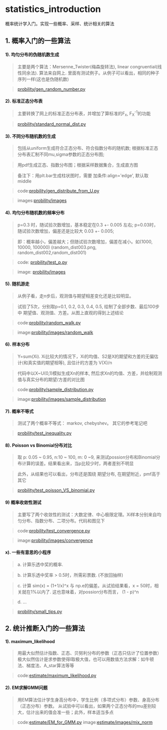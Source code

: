 # statistics_introduction
概率统计学入门。实现一些概率、采样、统计相关的算法

## 1. 概率入门的一些算法

####    1). 均匀分布的伪随机数生成
>   主要是两个算法：Mersenne_Twister(梅森旋转法), linear congruential(线性同余法). 算法来自网上.
    里面有测试例子。从例子可以看出，相同的种子序列一样(这也是伪随机数)

>   [probility/gen_random_number.py](probility/gen_random_number.py)

####    2). 标准正态分布表
>  主要转换了网上的标准正态分布表，并增加了算标准的F<sub>x</sub>, F<sub>X</sub><sup>-1</sup>的功能

>   [probility/standard_normal_dist.py](probility/standard_normal_dist.py)


####    3). 不同分布随机数的生成

>  包括从uniform生成符合正态分布、符合指数分布的随机数; 根据标准正态分布表汇制不同mu,sigma参数的正态分布图; 

>   用pdf生成正态、指数分布图；根据采样数据集合，生成直方图

>   备注下：用plt.bar生成柱状图时，需要 加条件:align='edge', 默认取 middle

>   code:[probility/gen_distribute_from_U.py](probility/gen_distribute_from_U.py)

>   images:[probility/images](probility/images)

####    4). 均匀分布随机数的频率分布

>   p=0.3 时，随试验次数增加，基本稳定在0.3 +- 0.005 左右; p=0.03时，随试验次数增加，偏差还是比较大 0.03 +- 0.005;

>    即：概率越小，偏差越大；但随试验次数增加，偏差在减小。如(1000, 10000, 100000) (random_dist003.png, random_dist002,random_dist001)

>   code: [probility/test_p.py](probility/test_p.py)

>   image: [probility/images](probility/images)

####    5). 随机游走
>   从例子看，走n步后，观测值与期望相差变化还是比较明显。

>   试验了5次，分别取p=0.1, 0.2, 0.3, 0.4, 0.5, 绘制了全部步数、最后100步中 期望值、观测值、方差。从图上直观的得到上述结论

>   code:[probility/random_walk.py](probility/random_walk.py)

>   image:[probility/images/random_walk](probility/images/random_walk)

####    6). 样本分布
>   Y=sum(Xi). Xi比较大的情况下，Xi的均值、S2是X的期望和方差的无偏估计(和真实值的期望相等), 且估计的方差为 V(X)/n

>   代码中以X~U(0,1)模拟生成Xn的样本, 然后求Xn的均值、方差，并绘制观测值与真实分布的期望/方差的对比图

>   code:[probility/sample_distribution.py](probility/sample_distribution.py)

>   image:[probility/images/sample_distribution](probility/images/sample_distribution)

####    7). 概率不等式
>   测试了两个概率不等式： markov, chebyshev。 其它的参考笔记吧

>   [probility/test_inequality.py](probility/test_inequality.py)

####    8). Poisson vs Binomial分布对比
>   取 p: 0.05 ~ 0.95, n:10 ~ 100, m: 0 ~9, 来测试possion分布和Binomial分布计算的误差。结果看出来，当p比较少时，两者差别不明显

>   此外，从结果也可以看出，分布还是围绕 期望分布, 在期望附近，pmf高于其它

>  [probility/test_poisson_VS_binomial.py](probility/test_poisson_VS_binomial.py)


####  9) 概率收敛性测试
>   主要写了两个收敛性的测试：大数定律、中心极限定理。Xi样本分别来自均匀分布、指数分布、二项分布。代码和图见下

>   code:[probility/test_convergence.py](probility/test_convergence.py)

>   image:[probility/images/convergence](probility/images/convergence)
 
####    x). 一些有意思的小程序
>   a. 计算乐透中奖的概率.

>   b. 计算乐透中奖率 > 0.5时，所需彩票数. (不放回抽样)

>   c. 计算 sim(x) = (1+1/x)^x 与 np.e的偏差。从试验结果看，x = 50时，相关就在1%以内了. 这也意味着，对possion分布而言，
       (1 - p)^n 

>   d. ...

>   [probility/small_tips.py](probility/small_tips.py)

## 2. 统计推断入门的一些算法

####  1). maximum_likelihood
>    用最大似然估计指数、正态、贝努利分布的参数（正态只估计了位置参数）
>    极大似然估计是求参数使得l取极大值，也可以用数值方法求解：如牛顿法、梯度法、A_star算法等等

>    code:[estimate/maximum_likelihood.py](maximum_likelihood.py)

####  2). EM求解GMM问题 
>   用EM算法估计学生身高分布中，学生比例（多项式分布）参数、身高分布（正态分布）参数。
>   从试验中可以看出，如果两个正态分布的mu差别较大，估计出来的值会准一些；此外，样本适当多点

>    code:[estimate/EM_for_GMM.py](EM_for_GMM.py)
>   image:[estimate/images/mix_norm](estimate/images/mix_norm)
